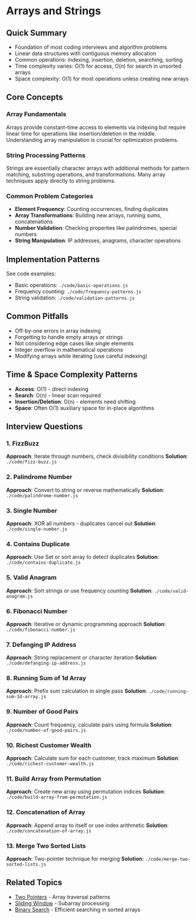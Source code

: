# Arrays and Strings

## Quick Summary
- Foundation of most coding interviews and algorithm problems
- Linear data structures with contiguous memory allocation
- Common operations: indexing, insertion, deletion, searching, sorting
- Time complexity varies: O(1) for access, O(n) for search in unsorted arrays
- Space complexity: O(1) for most operations unless creating new arrays

## Core Concepts

### Array Fundamentals
Arrays provide constant-time access to elements via indexing but require linear time for operations like insertion/deletion in the middle. Understanding array manipulation is crucial for optimization problems.

### String Processing Patterns
Strings are essentially character arrays with additional methods for pattern matching, substring operations, and transformations. Many array techniques apply directly to string problems.

### Common Problem Categories
- **Element Frequency**: Counting occurrences, finding duplicates
- **Array Transformations**: Building new arrays, running sums, concatenations  
- **Number Validation**: Checking properties like palindromes, special numbers
- **String Manipulation**: IP addresses, anagrams, character operations

## Implementation Patterns
See code examples:
- Basic operations: `./code/basic-operations.js`
- Frequency counting: `./code/frequency-patterns.js`
- String validation: `./code/validation-patterns.js`

## Common Pitfalls
- Off-by-one errors in array indexing
- Forgetting to handle empty arrays or strings
- Not considering edge cases like single elements
- Integer overflow in mathematical operations
- Modifying arrays while iterating (use careful indexing)

## Time & Space Complexity Patterns
- **Access**: O(1) - direct indexing
- **Search**: O(n) - linear scan required
- **Insertion/Deletion**: O(n) - elements need shifting
- **Space**: Often O(1) auxiliary space for in-place algorithms

## Interview Questions

### 1. FizzBuzz
**Approach**: Iterate through numbers, check divisibility conditions
**Solution**: `./code/fizz-buzz.js`

### 2. Palindrome Number  
**Approach**: Convert to string or reverse mathematically
**Solution**: `./code/palindrome-number.js`

### 3. Single Number
**Approach**: XOR all numbers - duplicates cancel out
**Solution**: `./code/single-number.js`

### 4. Contains Duplicate
**Approach**: Use Set or sort array to detect duplicates
**Solution**: `./code/contains-duplicate.js`

### 5. Valid Anagram
**Approach**: Sort strings or use frequency counting
**Solution**: `./code/valid-anagram.js`

### 6. Fibonacci Number
**Approach**: Iterative or dynamic programming approach
**Solution**: `./code/fibonacci-number.js`

### 7. Defanging IP Address
**Approach**: String replacement or character iteration
**Solution**: `./code/defanging-ip-address.js`

### 8. Running Sum of 1d Array
**Approach**: Prefix sum calculation in single pass
**Solution**: `./code/running-sum-1d-array.js`

### 9. Number of Good Pairs
**Approach**: Count frequency, calculate pairs using formula
**Solution**: `./code/number-of-good-pairs.js`

### 10. Richest Customer Wealth
**Approach**: Calculate sum for each customer, track maximum
**Solution**: `./code/richest-customer-wealth.js`

### 11. Build Array from Permutation
**Approach**: Create new array using permutation indices
**Solution**: `./code/build-array-from-permutation.js`

### 12. Concatenation of Array
**Approach**: Append array to itself or use index arithmetic
**Solution**: `./code/concatenation-of-array.js`

### 13. Merge Two Sorted Lists
**Approach**: Two-pointer technique for merging
**Solution**: `./code/merge-two-sorted-lists.js`

## Related Topics
- [Two Pointers](../two-pointers/README.md) - Array traversal patterns
- [Sliding Window](../sliding-window/README.md) - Subarray processing
- [Binary Search](../binary-search/README.md) - Efficient searching in sorted arrays